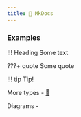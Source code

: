 ```yaml
---
title: 📄 MkDocs
---
```


### Examples

!!! Heading
    Some text 

???+ quote
	Some quote

!!! tip
    Tip!

More types - [🔗](https://squidfunk.github.io/mkdocs-material/reference/admonitions/#inline-blocks-inline)

Diagrams - []()